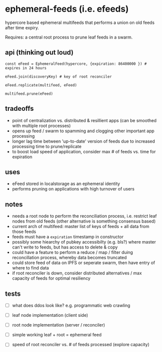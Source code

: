 # ephemeral-feeds (i.e. efeeds)

hypercore based ephemeral multifeeds that performs a union on old feeds after time expiry.

Requires: a central root process to prune leaf feeds in a swarm.

## api (thinking out loud)
```
const eFeed = EphemeralFeed(hypercore, {expiration: 86400000 }) # expires in 24 hours

eFeed.join(discoveryKey) # key of root reconciler

eFeed.replicate(multifeed, eFeed)

multifeed.prune(eFeed)
```
## tradeoffs
- point of centralization vs. distributed & resillient apps (can be smoothed with multiple root processes)
- opens up feed / swarm to spamming and clogging other important app processing
- longer lag time between 'up-to-date' version of feeds due to increased processing time to prune/replicate
- to boost load speed of application, consider max # of feeds vs. time for expiration

## uses
- eFeed stored in localstorage as an ephemeral identity
- performs pruning on applications with high turnover of users

## notes
- needs a root node to perform the reconciliation process, i.e. restrict leaf nodes from old feeds (other alternative is something consensus based)
- current arch of multifeed: master list of keys of feeds + all data from those feeds
- feeds must have a `expiration` timestamp in constructor
- possibly some hiearchy of pubkey accessibilty (e.g. bls?) where master can't write to feeds, but has access to delete & copy
- could have a feature to perform a reduce / map / filter duing reconcillation process, whereby data becomes truncated
- could store feed of data on IPFS or seperate swarm, then have entry of where to find data
- if root reconciler is down, consider distributed alternatives / max capacity of feeds for optimal resiliency

## tests
- [ ] what does ddos look like? e.g. programmatic web crawling
- [ ] leaf node implementation (client side)
- [ ] root node implementation (server / reconciler)
- [ ] simple working leaf + root = ephemeral feed
- [ ] speed of root reconciler vs. # of feeds processed (explore capacity)

